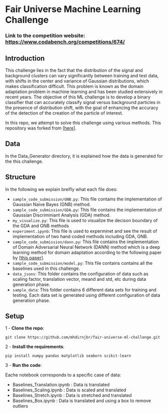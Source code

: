 # Fair Universe Machine Learning Challenge

### Link to the competition website: https://www.codabench.org/competitions/674/


## Introduction
This challenge lies in the fact that the distribution of the signal and background clusters can vary significantly between training and test data, with shifts in the center and variance of Gaussian distributions, which makes classification difficult. This problem is known as the domain adaptation problem in machine learning and has been studied extensively in recent years. The objective of this ML challenge is to develop a binary classifier that can accurately classify signal versus background particles in the presence of distribution shift, with the goal of enhancing the accuracy of the detection of the creation of the particle of interest.

In this repo, we attempt to solve this challenge using various methods. This repository was forked from [[here](https://github.com/ihsaan-ullah/fair-universe)].

## Data
 
In the Data_Generator directory, it is explained how the data is generated for the this challenge.


## Structure

In the following we explain breifly what each file does:

- `sample_code_submission/GNB.py`: This file contains the implementation of Gaussian Naive Bayes (GNB) method.
- `sample_code_submission/GDA.py`: This file contains the implementation of Gaussian Discriminiant Analysis (GDA) method.
- `my_visualize.py`: This file is used to visualize the decison boundary of the GDA and GNB methods
- `experiment.ipynb`: This file is used to experminet and see the result of implementation of two hand coded methods including GDA, GNB.
- `sample_code_submission/dann.py`: This file contains the implementation of Domain Adversarial Neural Network (DANN) method which is a deep learning method for domain adaptation according to the following paper by [[this paper](https://arxiv.org/abs/1505.07818)].
- `sample_code_submission/model.py`: This file contains contains all the baselines used in this challenge.
- `data_jsons`: This folder contains the configuration of data such as scaling factor, translation vector, meand and std, etc during data generation phase.
- `sample_data`: This folder contains 6 different data sets for training and testing. Each data set is generated using different configuration of data generation phase.

## Setup
1 - **Clone the repo**:
 ```
git clone https://github.com/mhdirnjbr/fair-universe-ml-challenge.git
 ```

2 - **Install the requirements**: 
 ```
 pip install numpy pandas matplotlib seaborn scikit-learn
 ```
3 - **Run the code**:
 
Eache notebook corresponds to a specific case of data:
- Baselines_Translation.ipynb : Data is translated
- Baselines_Scaling.ipynb : Data is scaled and translated
- Baselines_Stretch.ipynb : Data is stretched and translated
- Baselines_Box.ipynb : Data is translated and using a box to remove outliers
